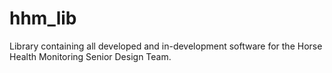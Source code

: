 # hhm_lib
Library containing all developed and in-development software for the Horse Health Monitoring Senior Design Team.
